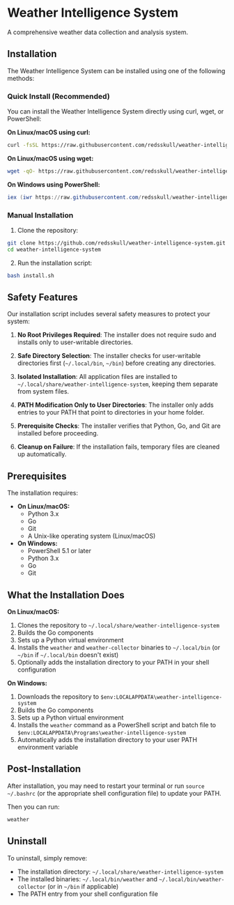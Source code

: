 # Weather Intelligence System

A comprehensive weather data collection and analysis system.

## Installation

The Weather Intelligence System can be installed using one of the following methods:

### Quick Install (Recommended)

You can install the Weather Intelligence System directly using curl, wget, or PowerShell:

**On Linux/macOS using curl:**
```bash
curl -fsSL https://raw.githubusercontent.com/redsskull/weather-intelligence-system/main/install.sh | bash
```

**On Linux/macOS using wget:**
```bash
wget -qO- https://raw.githubusercontent.com/redsskull/weather-intelligence-system/main/install.sh | bash
```

**On Windows using PowerShell:**
```powershell
iex (iwr https://raw.githubusercontent.com/redsskull/weather-intelligence-system/main/install.ps1 -UseBasicParsing)
```

### Manual Installation

1. Clone the repository:
```bash
git clone https://github.com/redsskull/weather-intelligence-system.git
cd weather-intelligence-system
```

2. Run the installation script:
```bash
bash install.sh
```

## Safety Features

Our installation script includes several safety measures to protect your system:

1. **No Root Privileges Required**: The installer does not require sudo and installs only to user-writable directories.

2. **Safe Directory Selection**: The installer checks for user-writable directories first (`~/.local/bin`, `~/bin`) before creating any directories.

3. **Isolated Installation**: All application files are installed to `~/.local/share/weather-intelligence-system`, keeping them separate from system files.

4. **PATH Modification Only to User Directories**: The installer only adds entries to your PATH that point to directories in your home folder.

5. **Prerequisite Checks**: The installer verifies that Python, Go, and Git are installed before proceeding.

6. **Cleanup on Failure**: If the installation fails, temporary files are cleaned up automatically.

## Prerequisites

The installation requires:
- **On Linux/macOS:**
  - Python 3.x
  - Go
  - Git
  - A Unix-like operating system (Linux/macOS)
- **On Windows:**
  - PowerShell 5.1 or later
  - Python 3.x
  - Go
  - Git

## What the Installation Does

**On Linux/macOS:**
1. Clones the repository to `~/.local/share/weather-intelligence-system`
2. Builds the Go components
3. Sets up a Python virtual environment
4. Installs the `weather` and `weather-collector` binaries to `~/.local/bin` (or `~/bin` if `~/.local/bin` doesn't exist)
5. Optionally adds the installation directory to your PATH in your shell configuration

**On Windows:**
1. Downloads the repository to `$env:LOCALAPPDATA\weather-intelligence-system`
2. Builds the Go components
3. Sets up a Python virtual environment
4. Installs the `weather` command as a PowerShell script and batch file to `$env:LOCALAPPDATA\Programs\weather-intelligence-system`
5. Automatically adds the installation directory to your user PATH environment variable

## Post-Installation

After installation, you may need to restart your terminal or run `source ~/.bashrc` (or the appropriate shell configuration file) to update your PATH.

Then you can run:
```bash
weather
```

## Uninstall

To uninstall, simply remove:
- The installation directory: `~/.local/share/weather-intelligence-system`
- The installed binaries: `~/.local/bin/weather` and `~/.local/bin/weather-collector` (or in `~/bin` if applicable)
- The PATH entry from your shell configuration file